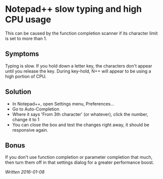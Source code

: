# Notepad++ slow typing and high CPU usage

This can be caused by the function completion scanner if its character limit is set to more than 1.

## Symptoms

Typing is slow. If you hold down a letter key, the characters don't appear until you release the key.
During key-hold, N++ will appear to be using a high portion of CPU.

## Solution

 * In Notepad++, open Settings menu, Preferences...
 * Go to Auto-Completion
 * Where it says 'From 3th character' (or whatever), click the number, change it to 1
 * You can close the box and test the changes right away, it should be responsive again.
 
## Bonus

If you don't use function completion or parameter completion that much, then turn them off
in that settings dialog for a greater performance boost.

*Written 2016-01-08*